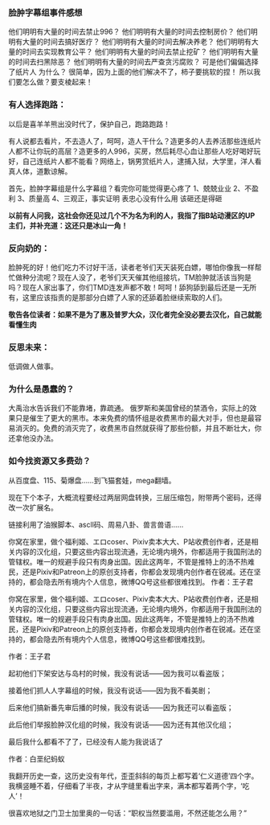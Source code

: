 ### 脸肿字幕组事件感想

他们明明有大量的时间去禁止996？
他们明明有大量的时间去控制房价？
他们明明有大量的时间去搞好医疗？
他们明明有大量的时间去解决养老？
他们明明有大量的时间去实现教育公平？
他们明明有大量的时间去禁止挖矿？
他们明明有大量的时间去扫黑除恶？
他们明明有大量的时间去严查贪污腐败？
可是他们偏偏选择了纸片人
为什么？
很简单，因为上面的他们解决不了，柿子要挑软的捏！
所以我们要怎么做？要支棱起来！

### 有人选择跑路：

以后是喜羊羊熊出没时代了，保护自己，跑路跑路！

有人说都去看片，不去造人了，呵呵，造人干什么？造更多的人去养活那些连纸片人都不让你玩的高层？造更多的人996，买房，然后耗尽心血让那些人吃好喝好玩好，自己连纸片人都不能看？网络上，锅男赏纸片人，逮捕入狱，大学里，洋人看真人体，道歉谅解。


首先，脸肿字幕组是什么字幕组？看完你可能觉得更心疼了
1、兢兢业业
2、不盈利
3、质量高
4、三观正，事实证明 表忠心没有什么用 该砸还是得砸

**以前有人问我，这社会你还见过几个不为名为利的人，我指了指B站动漫区的UP主们，并补充道：这还只是冰山一角！**

### 反向奶的：

脸肿死的好！他们吃力不讨好干活，读者老爷们天天装死白嫖，哪怕你像我一样帮忙做种分流呢？现在人没了，老爷们天天催其他组接坑，TM脸肿就活该当狗是吗？现在人家出事了，你们TMD连发声都不敢！呵呵！舔狗舔到最后还是一无所有，这里应该指责的是那部分白嫖了人家的还舔着脸继续索取的人们。

**敬告各位读者：如果不是为了惠及普罗大众，汉化者完全没必要去汉化，自己就能看懂生肉**

### 反思未来：
低调做人做事。

### 为什么是愚蠢的？
大禹治水告诉我们不能靠堵，靠疏通。
俄罗斯和美国曾经的禁酒令，实际上的效果只是催生了更大的黑市。本来免费的情怀组是收费黑市的最大对手，但也是最容易消灭的。免费的消灭完了，收费黑市自然就获得了那些份额，并且不断壮大，你还拿他没办法。



### 如今找资源又多费劲？

从百度盘、115、菊爆盘……到飞猫套娃，mega翻墙。

现在下个本子，大概流程要经过两层网盘转换，三层压缩包，附带两个密码，还得改一次扩展名。

链接利用了油猴脚本、ascll码、周易八卦、兽言兽语……



你窝在家里，做个福利姬、エロcoser、Pixiv卖本大大、P站收费创作者，还是相关内容的汉化组，只要这些内容出现流通，无论境内境外，你都适用于我国刑法的管辖权。唯一的规避手段只有肉身出国。因此这两年，不管是推特上的汤不热难民，还是Pixiv和Patreon上的原创支持者，你都会发现境内创作者在锐减。还在坚持的，都会隐去所有境内个人信息，微博QQ号这些都很难找到。
作者：王子君



你窝在家里，做个福利姬、エロcoser、Pixiv卖本大大、P站收费创作者，还是相关内容的汉化组，只要这些内容出现流通，无论境内境外，你都适用于我国刑法的管辖权。唯一的规避手段只有肉身出国。因此这两年，不管是推特上的汤不热难民，还是Pixiv和Patreon上的原创支持者，你都会发现境内创作者在锐减。还在坚持的，都会隐去所有境内个人信息，微博QQ号这些都很难找到。

作者：王子君





起初他们下架安达与岛村的时候，我没有说话——因为我可以看盗版；

接着他们抓人人字幕组的时候，我没有说话——因为我不看美剧；

后来他们搞新番先审后播的时候，我没有说话——因为我还可以看盗版；

此后他们举报脸肿汉化组的时候，我没有说话——因为还有其他汉化组；

最后我什么都看不了了，已经没有人能为我说话了

作者：白垩纪蚂蚁



我翻开历史一查，这历史没有年代，歪歪斜斜的每页上都写着‘仁义道德’四个字。我横竖睡不着，仔细看了半夜，才从字缝里看出字来，满本都写着两个字，‘吃人’！



很喜欢地狱之门卫士加里奥的一句话：“职权当然要滥用，不然还能怎么用？”
